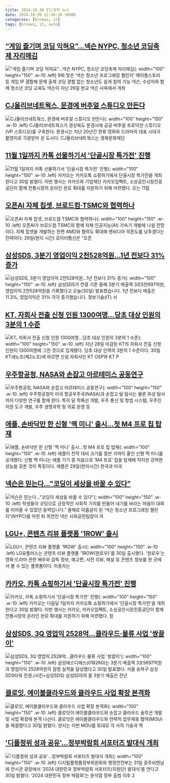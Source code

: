 ```yaml
---
title: 2024.10.30 IT/과학 뉴스
date: 2024-10-30 12:30:16 +0900
categories: [krnews, it]
tags: [krnews, it, auto]
---
```

## [“게임 즐기며 코딩 익혀요”…넥슨 NYPC, 청소년 코딩축제 자리매김](https://n.news.naver.com/mnews/article/009/0005387194)

![“게임 즐기며 코딩 익혀요”…넥슨 NYPC, 청소년 코딩축제 자리매김](https://mimgnews.pstatic.net/image/origin/009/2024/10/29/5387194.jpg?type=nf220_150){: width="100" height="150" .w-10 .left}
9회 맞은 ‘넥슨 청소년 프로그래밍 챌린지’ 메이플스토리 등 게임 IP 결합해 문제 출제 코딩 경험 없는 청소년도 쉽게 참여 가능 넥슨, 수상자와 함께 청소년 코딩 교육도 넥슨이 지난 26일 판교 넥슨 사옥에서 개최

## [CJ올리브네트웍스, 문경에 버추얼 스튜디오 만든다](https://n.news.naver.com/mnews/article/648/0000030196)

![CJ올리브네트웍스, 문경에 버추얼 스튜디오 만든다](https://mimgnews.pstatic.net/image/origin/648/2024/10/30/30196.jpg?type=nf220_150){: width="100" height="150" .w-10 .left}
CJ올리브네트웍스가 경상북도 문경시에 공공 버추얼 프로덕션 스튜디오(VP 스튜디오)를 구축한다. 문경시는 지난 20년간 한류 영화와 드라마의 대표 시대극 촬영지로 각광받아 온 도시다. CJ올리브네트웍스는 경북문화재단

## [11월 1일까지 카톡 선물하기서 '단골시장 특가전' 진행](https://n.news.naver.com/mnews/article/031/0000880541)

![11월 1일까지 카톡 선물하기서 '단골시장 특가전' 진행](https://mimgnews.pstatic.net/image/origin/031/2024/10/30/880541.jpg?type=nf220_150){: width="100" height="150" .w-10 .left}
카카오는 카카오톡 쇼핑하기에서 단골시장 특가전을 개최한다고 30일 밝혔다. 이번 행사는 카카오와 기업재단 카카오임팩트, 소상공인시장진흥공단이 함께 전통시장의 온라인 판로 확대를 지원하기 위해 마련했다. 오는 11월

## [오픈AI 자체 칩셋, 브로드컴·TSMC와 협력하나](https://n.news.naver.com/mnews/article/011/0004408734)

![오픈AI 자체 칩셋, 브로드컴·TSMC와 협력하나](https://mimgnews.pstatic.net/image/origin/011/2024/10/30/4408734.jpg?type=nf220_150){: width="100" height="150" .w-10 .left}
오픈AI가 브로드컴·TSMC와 함께 자체 인공지능(AI) 가속기 개발에 나설 전망이다. 자체 칩셋을 개발하는 한편 AMD와 협력도 확대해 엔비디아 의존도를 낮추겠다는 전략이다. 29일(현지 시간) 로이터통신은 “오픈

## [삼성SDS, 3분기 영업이익 2천528억원…1년 전보다 31% 증가](https://n.news.naver.com/mnews/article/374/0000408333)

![삼성SDS, 3분기 영업이익 2천528억원…1년 전보다 31% 증가](https://mimgnews.pstatic.net/image/origin/374/2024/10/30/408333.jpg?type=nf220_150){: width="100" height="150" .w-10 .left}
삼성SDS가 연결 기준 올해 3분기 매출액 3조5천697억원, 영업이익 2천528억원을 기록했다고 오늘(30일) 발표했습니다. 1년 전보다 매출은 11.3%, 영업이익은 31% 각각 증가했습니다. 정보기술(IT) 서

## [KT, 자회사 전출 신청 인원 1300여명…당초 대상 인원의 3분의 1 수준](https://n.news.naver.com/mnews/article/032/0003329389)

![KT, 자회사 전출 신청 인원 1300여명…당초 대상 인원의 3분의 1 수준](https://mimgnews.pstatic.net/image/origin/032/2024/10/30/3329389.jpg?type=nf220_150){: width="100" height="150" .w-10 .left}
지난 28일 마감된 KT의 자회사 전출 신청 인원이 1300여명에 그친 것으로 집계됐다. 당초 대상 인력의 3분의 1 수준이다. 30일 KT새노조(제2노조)에 따르면 신설 자회사인 KT OSP와 KT P

## [우주항공청, NASA와 손잡고 아르테미스 공동연구](https://n.news.naver.com/mnews/article/014/0005260534)

![우주항공청, NASA와 손잡고 아르테미스 공동연구](https://mimgnews.pstatic.net/image/origin/014/2024/10/30/5260534.jpg?type=nf220_150){: width="100" height="150" .w-10 .left}
우주항공청이 미국 항공우주국(NASA)과 손잡고 달 탐사는 물론 화성 탐사까지 다양한 연구를 함께 한다. 특히 달 착륙선 개발, 우주 통신 및 항법 시스템, 우주인 지원 도구 개발, 우주 생명과학 및 의료 운영 등

## [애플, 손바닥만 한 신형 '맥 미니' 출시…첫 M4 프로 칩 탑재](https://n.news.naver.com/mnews/article/018/0005872369)

![애플, 손바닥만 한 신형 '맥 미니' 출시…첫 M4 프로 칩 탑재](https://mimgnews.pstatic.net/image/origin/018/2024/10/30/5872369.jpg?type=nf220_150){: width="100" height="150" .w-10 .left}
애플이 전작 대비 크기를 절반 가까이 줄인 신형 맥 미니를 공개했다. 신형 맥 미니는 애플 기기 중 처음으로 ‘M4 프로’ 칩을 탑재해 작지만 강력한 성능을 갖춘 것이 특징이다. 애플은 29일(현지시간) 한국과 미국

## [넥슨은 믿는다…"코딩이 세상을 바꿀 수 있다"](https://n.news.naver.com/mnews/article/421/0007876203)

![넥슨은 믿는다…"코딩이 세상을 바꿀 수 있다"](https://mimgnews.pstatic.net/image/origin/421/2024/10/30/7876203.jpg?type=nf220_150){: width="100" height="150" .w-10 .left}
학생들이 코딩으로 긍정적인 사회적 가치를 만들어 내기를 바라는 마음이 대회를 이어올 수 있었던 동력입니다." 올해로 아홉살이 된 '넥슨 청소년 프로그래밍 챌린지'(NYPC)를 마친 뒤 최연진 넥슨 사회공헌팀장이 꺼

## [LGU+, 콘텐츠 리뷰 플랫폼 '1ROW' 출시](https://n.news.naver.com/mnews/article/008/0005107347)

![LGU+, 콘텐츠 리뷰 플랫폼 '1ROW' 출시](https://mimgnews.pstatic.net/image/origin/008/2024/10/30/5107347.jpg?type=nf220_150){: width="100" height="150" .w-10 .left}
LG유플러스는 콘텐츠 리뷰 플랫폼 '1ROW(원로우)'를 30일 출시했다. '원로우'는 영화·드라마 관련 배우와 감독 정보, 예고편, 사전 리뷰, 해설 등 콘텐츠 정보를 한 곳에서 볼 수 있는 플랫폼이다. 이용자는

## [카카오, 카톡 쇼핑하기서 '단골시장 특가전' 진행](https://n.news.naver.com/mnews/article/001/0015015071)

![카카오, 카톡 쇼핑하기서 '단골시장 특가전' 진행](https://mimgnews.pstatic.net/image/origin/001/2024/10/30/15015071.jpg?type=nf220_150){: width="100" height="150" .w-10 .left}
카카오는 다음달 1일까지 카카오톡 쇼핑하기에서 '단골시장 특가전'을 개최한다고 30일 밝혔다. 이번 행사는 카카오, 카카오임팩트, 소상공인시장진흥공단이 함께 전통시장의 온라인 판로 확대를 지원하기 위해 마련했다. 참

## [삼성SDS, 3Q 영업익 2528억…클라우드·물류 사업 '쌍끌이'](https://n.news.naver.com/mnews/article/018/0005872312)

![삼성SDS, 3Q 영업익 2528억…클라우드·물류 사업 '쌍끌이'](https://mimgnews.pstatic.net/image/origin/018/2024/10/30/5872312.jpg?type=nf220_150){: width="100" height="150" .w-10 .left}
삼성에스디에스(018260)는 3분기 매출액 3조5697억원과 영업이익 2528억원의 잠정 실적을 달성했다고 30일 발표했다. 서울 송파구 삼성SDS타워 전경.(사진=삼성SDS) 삼성SDS의 올 3분기 매출은 전년

## [클로잇, 에이블클라우드와 클라우드 사업 확장 본격화](https://n.news.naver.com/mnews/article/092/0002350510)

![클로잇, 에이블클라우드와 클라우드 사업 확장 본격화](https://mimgnews.pstatic.net/image/origin/092/2024/10/30/2350510.jpg?type=nf220_150){: width="100" height="150" .w-10 .left}
클로잇이 에이블클라우드와 손잡고 클라우드 솔루션 개발 및 사업 확장에 본격 나선다. 클로잇은 에이블클라우드와 전략적 업무제휴 협약(MOU)을 체결했다고 30일 밝혔다. 양사는 이번 MOU를 토대로 각 사의 기술과 역

## ['디플정위 성과 공유'…정부박람회 서포터즈 발대식 개최](https://n.news.naver.com/mnews/article/011/0004408905)

!['디플정위 성과 공유'…정부박람회 서포터즈 발대식 개최](https://mimgnews.pstatic.net/image/origin/011/2024/10/30/4408905.jpg?type=nf220_150){: width="100" height="150" .w-10 .left}
디지털플랫폼정부위원회와 행정안전부는 31일 광주비엔날레 전시관 광장에서 ‘2024 대한민국 정부박람회 서포터즈(지원단) 발대식’을 연다고 30일 밝혔다. ‘2024 대한민국 정부 박람회’는 윤석열 정부 출범 이후 2

